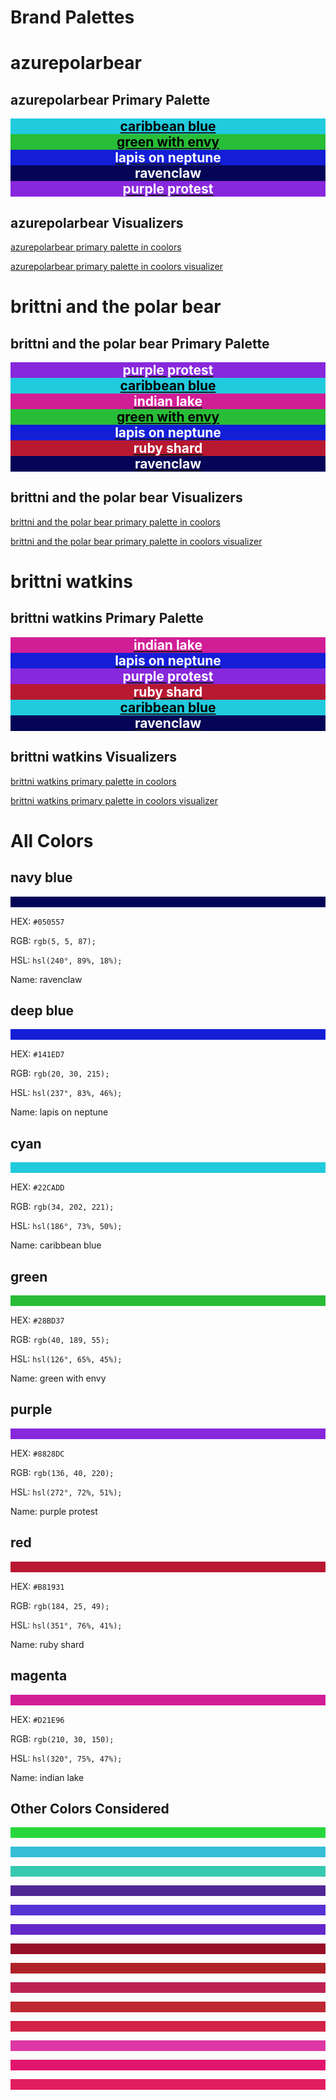 # Brand Palettes

# azurepolarbear

## azurepolarbear Primary Palette

<div style="background: #22CADD; text-align: center"><a href="#cyan"><h2 style="width: 100%; margin: 0; color: black">caribbean blue</h2></a></div>

<div style="background: #28BD37; text-align: center"><a href="#green"><h2 style="width: 100%; margin: 0; color: black">green with envy</h2></a></div>

<div style="background: #141ED7; text-align: center"><a href="#deep-blue"><h2 style="width: 100%; margin: 0; color: white">lapis on neptune</h2></a></div>

<div style="background: #050557; text-align: center"><a href="#navy-blue"><h2 style="width: 100%; margin: 0; color: white">ravenclaw</h2></a></div>

<div style="background: #8828DC; text-align: center"><a href="#purple"><h2 style="width: 100%; margin: 0; color: white">purple protest</h2></a></div>

## azurepolarbear Visualizers

[azurepolarbear primary palette in coolors](https://coolors.co/22cadd-28bd37-141ed7-050557-8828dc)

[azurepolarbear primary palette in coolors visualizer](https://coolors.co/visualizer/22cadd-28bd37-141ed7-050557-8828dc)

# brittni and the polar bear

## brittni and the polar bear Primary Palette

<div style="background: #8828DC; text-align: center"><a href="#purple"><h2 style="width: 100%; margin: 0; color: white">purple protest</h2></a></div>

<div style="background: #22CADD; text-align: center"><a href="#cyan"><h2 style="width: 100%; margin: 0; color: black">caribbean blue</h2></a></div>

<div style="background: #D21E96; text-align: center"><a href="#magenta"><h2 style="width: 100%; margin: 0; color: white">indian lake</h2></a></div>

<div style="background: #28BD37; text-align: center"><a href="#green"><h2 style="width: 100%; margin: 0; color: black">green with envy</h2></a></div>

<div style="background: #141ED7; text-align: center"><a href="#deep-blue"><h2 style="width: 100%; margin: 0; color: white">lapis on neptune</h2></a></div>

<div style="background: #B81931; text-align: center"><a href="#red"><h2 style="width: 100%; margin: 0; color: white">ruby shard</h2></a></div>

<div style="background: #050557; text-align: center"><a href="#navy-blue"><h2 style="width: 100%; margin: 0; color: white">ravenclaw</h2></a></div>

## brittni and the polar bear Visualizers

[brittni and the polar bear primary palette in coolors](https://coolors.co/8828dc-22cadd-d21e96-28bd37-141ed7-b81931-050557)

[brittni and the polar bear primary palette in coolors visualizer](https://coolors.co/visualizer/8828dc-22cadd-d21e96-28bd37-141ed7-b81931-050557)

# brittni watkins

## brittni watkins Primary Palette

<div style="background: #D21E96; text-align: center"><a href="#magenta"><h2 style="width: 100%; margin: 0; color: white">indian lake</h2></a></div>

<div style="background: #141ED7; text-align: center"><a href="#deep-blue"><h2 style="width: 100%; margin: 0; color: white">lapis on neptune</h2></a></div>

<div style="background: #8828DC; text-align: center"><a href="#purple"><h2 style="width: 100%; margin: 0; color: white">purple protest</h2></a></div>

<div style="background: #B81931; text-align: center"><a href="#red"><h2 style="width: 100%; margin: 0; color: white">ruby shard</h2></a></div>

<div style="background: #22CADD; text-align: center"><a href="#cyan"><h2 style="width: 100%; margin: 0; color: black">caribbean blue</h2></a></div>

<div style="background: #050557; text-align: center"><a href="#navy-blue"><h2 style="width: 100%; margin: 0; color: white">ravenclaw</h2></a></div>

## brittni watkins Visualizers

[brittni watkins primary palette in coolors](https://coolors.co/d21e96-141ed7-8828dc-b81931-22cadd-050557)

[brittni watkins primary palette in coolors visualizer](https://coolors.co/visualizer/d21e96-141ed7-8828dc-b81931-22cadd-050557)

# All Colors

## navy blue

<div style="background: #050557;"><p><br/></p></div>

HEX: `#050557`

RGB: `rgb(5, 5, 87);`

HSL: `hsl(240°, 89%, 18%);`

Name: ravenclaw

## deep blue

<div style="background: #141ED7;"><p><br/></p></div>

HEX: `#141ED7`

RGB: `rgb(20, 30, 215);`

HSL: `hsl(237°, 83%, 46%);`

Name: lapis on neptune

## cyan

<div style="background: #22CADD;"><p><br/></p></div>

HEX: `#22CADD`

RGB: `rgb(34, 202, 221);`

HSL: `hsl(186°, 73%, 50%);`

Name: caribbean blue

## green

<div style="background: #28BD37;"><p><br/></p></div>

HEX: `#28BD37`

RGB: `rgb(40, 189, 55);`

HSL: `hsl(126°, 65%, 45%);`

Name: green with envy

## purple

<div style="background: #8828DC;"><p><br/></p></div>

HEX: `#8828DC`

RGB: `rgb(136, 40, 220);`

HSL: `hsl(272°, 72%, 51%);`

Name: purple protest

## red

<div style="background: #B81931;"><p><br/></p></div>

HEX: `#B81931`

RGB: `rgb(184, 25, 49);`

HSL: `hsl(351°, 76%, 41%);`

Name: ruby shard

## magenta

<div style="background: #D21E96;"><p><br/></p></div>

HEX: `#D21E96`

RGB: `rgb(210, 30, 150);`

HSL: `hsl(320°, 75%, 47%);`

Name: indian lake

## Other Colors Considered

<div style="background: #28D73C;"><p><br/></p></div>

<div style="background: #37BED7;"><p><br/></p></div>

<div style="background: #37C8B0;"><p><br/></p></div>

<div style="background: #502896;"><p><br/></p></div>

<div style="background: #5532D2;"><p><br/></p></div>

<div style="background: #6428C8;"><p><br/></p></div>

<div style="background: #960F28;"><p><br/></p></div>

<div style="background: #AF2328;"><p><br/></p></div>

<div style="background: #BE2355;"><p><br/></p></div>

<div style="background: #BE2832;"><p><br/></p></div>

<div style="background: #D22346;"><p><br/></p></div>

<div style="background: #DC37A5;"><p><br/></p></div>

<div style="background: #E1146E;"><p><br/></p></div>

<div style="background: #E11E5F;"><p><br/></p></div>
